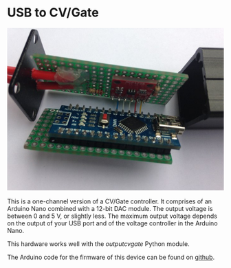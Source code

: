 # USB to CV/Gate

![photo](eegsynth_cvgate_mcp4725.jpg)

This is a one-channel version of a CV/Gate controller. It comprises of an Arduino Nano combined with a 12-bit DAC module. The output voltage is between 0 and 5 V, or slightly less. The maximum output voltage depends on the output of your USB port and of the voltage controller in the Arduino Nano.

This hardware works well with the *outputcvgate* Python module.

The Arduino code for the firmware of this device can be found on [github](https://github.com/robertoostenveld/arduino/tree/master/eegsynth_cvgate_mcp4725).
